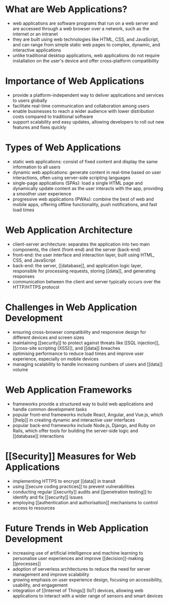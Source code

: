 # What are Web Applications?
- web applications are software programs that run on a web server and are accessed through a web browser over a network, such as the internet or an intranet
- they are built using web technologies like HTML, CSS, and JavaScript, and can range from simple static web pages to complex, dynamic, and interactive applications
- unlike traditional desktop applications, web applications do not require installation on the user's device and offer cross-platform compatibility

# Importance of Web Applications
- provide a platform-independent way to deliver applications and services to users globally
- facilitate real-time communication and collaboration among users
- enable businesses to reach a wider audience with lower distribution costs compared to traditional software
- support scalability and easy updates, allowing developers to roll out new features and fixes quickly

# Types of Web Applications
- static web applications: consist of fixed content and display the same information to all users
- dynamic web applications: generate content in real-time based on user interactions, often using server-side scripting languages
- single-page applications (SPAs): load a single HTML page and dynamically update content as the user interacts with the app, providing a smoother user experience
- progressive web applications (PWAs): combine the best of web and mobile apps, offering offline functionality, push notifications, and fast load times

# Web Application Architecture
- client-server architecture: separates the application into two main components, the client (front-end) and the server (back-end)
- front-end: the user interface and interaction layer, built using HTML, CSS, and JavaScript
- back-end: the server, [[database]], and application logic layer, responsible for processing requests, storing [[data]], and generating responses
- communication between the client and server typically occurs over the HTTP/HTTPS protocol

# Challenges in Web Application Development
- ensuring cross-browser compatibility and responsive design for different devices and screen sizes
- maintaining [[security]] to protect against threats like [[SQL injection]], [[cross-site scripting (XSS)]], and [[data]] breaches
- optimising performance to reduce load times and improve user experience, especially on mobile devices
- managing scalability to handle increasing numbers of users and [[data]] volume

# Web Application Frameworks
- frameworks provide a structured way to build web applications and handle common development tasks
- popular front-end frameworks include React, Angular, and Vue.js, which [[help]] in creating dynamic and interactive user interfaces
- popular back-end frameworks include Node.js, Django, and Ruby on Rails, which offer tools for building the server-side logic and [[database]] interactions

# [[Security]] Measures for Web Applications
- implementing HTTPS to encrypt [[data]] in transit
- using [[secure coding practices]] to prevent vulnerabilities
- conducting regular [[security]] audits and [[penetration testing]] to identify and fix [[security]] issues
- employing [[authentication and authorisation]] mechanisms to control access to resources

# Future Trends in Web Application Development
- increasing use of artificial intelligence and machine learning to personalise user experiences and improve [[decision]]-making [[processes]]
- adoption of serverless architectures to reduce the need for server management and improve scalability
- growing emphasis on user experience design, focusing on accessibility, usability, and engagement
- integration of [[Internet of Things]] (IoT) devices, allowing web applications to interact with a wider range of sensors and smart devices